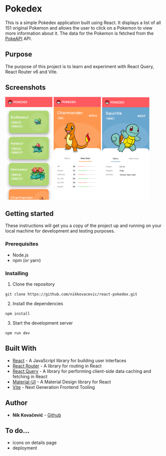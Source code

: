 # Pokedex

This is a simple Pokedex application built using React. It displays a list of all 151 original Pokemon and allows the user to click on a Pokemon to view more information about it. The data for the Pokemon is fetched from the [PokeAPI](https://pokeapi.co/docs/v2) API.

## Purpose

The purpose of this project is to learn and experiment with React Query, React Router v6 and Vite.

## Screenshots

<p float="middle">
<img src="screenshots/mobilelistview.PNG" width='30%' alt='List of pokemon screenshot'>
<img src="screenshots/mobilestats.PNG" width='30%' alt='Pokemon stats screenshot'>
<img src="screenshots/mobileabout.PNG" width='30%' alt='About pokemon screenshot'>
</p>

## Getting started

These instructions will get you a copy of the project up and running on your local machine for development and testing purposes.

### Prerequisites

- Node.js
- npm (or yarn)

### Installing

1. Clone the repository

`git clone https://github.com/nikkovacevic/react-pokedex.git`

2. Install the dependencies

`npm install`

3. Start the development server

`npm run dev`

## Built With

- [React](https://reactjs.org/) - A JavaScript library for building user interfaces
- [React Router](https://reactrouter.com/) - A library for routing in React
- [React Query](https://github.com/tannerlinsley/react-query) - A library for performing client-side data caching and fetching in React
- [Material-UI](https://material-ui.com/) - A Material Design library for React
- [Vite](https://vitejs.dev/) - Next Generation Frontend Tooling

## Author

- **Nik Kovačević** - [Github](https://github.com/nikkovacevic)

## To do...

- icons on details page
- deployment

